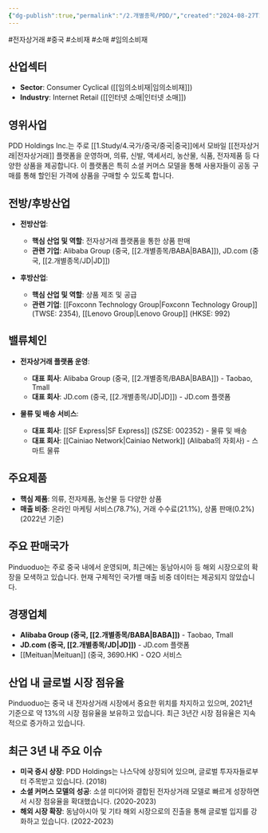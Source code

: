 ```yaml
---
{"dg-publish":true,"permalink":"/2.개별종목/PDD/","created":"2024-08-27T12:13:57.526+09:00","updated":"2025-07-29T21:37:05.042+09:00"}
---
```


 #전자상거래 #중국 #소비재 #소매 #임의소비재

## 산업섹터

- **Sector**: Consumer Cyclical ([[임의소비재\|임의소비재]])
- **Industry**: Internet Retail ([[인터넷 소매\|인터넷 소매]])

## 영위사업

PDD Holdings Inc.는 주로 [[1.Study/4.국가/중국/중국\|중국]]에서 모바일 [[전자상거래\|전자상거래]] 플랫폼을 운영하며, 의류, 신발, 액세서리, 농산물, 식품, 전자제품 등 다양한 상품을 제공합니다. 이 플랫폼은 특히 소셜 커머스 모델을 통해 사용자들이 공동 구매를 통해 할인된 가격에 상품을 구매할 수 있도록 합니다.

## 전방/후방산업

- **전방산업**:
    
    - **핵심 산업 및 역할**: 전자상거래 플랫폼을 통한 상품 판매
    - **관련 기업**: Alibaba Group (중국, [[2.개별종목/BABA\|BABA]]), JD.com (중국, [[2.개별종목/JD\|JD]])
- **후방산업**:
    
    - **핵심 산업 및 역할**: 상품 제조 및 공급
    - **관련 기업**: [[Foxconn Technology Group\|Foxconn Technology Group]] (TWSE: 2354), [[Lenovo Group\|Lenovo Group]] (HKSE: 992)

## 밸류체인

- **전자상거래 플랫폼 운영**:
    
    - **대표 회사**: Alibaba Group (중국, [[2.개별종목/BABA\|BABA]]) - Taobao, Tmall
    - **대표 회사**: JD.com (중국, [[2.개별종목/JD\|JD]]) - JD.com 플랫폼
    
- **물류 및 배송 서비스**:
    
    - **대표 회사**: [[SF Express\|SF Express]] (SZSE: 002352) - 물류 및 배송
    - **대표 회사**: [[Cainiao Network\|Cainiao Network]] (Alibaba의 자회사) - 스마트 물류
    

## 주요제품

- **핵심 제품**: 의류, 전자제품, 농산물 등 다양한 상품
- **매출 비중**: 온라인 마케팅 서비스(78.7%), 거래 수수료(21.1%), 상품 판매(0.2%) (2022년 기준)

## 주요 판매국가

Pinduoduo는 주로 중국 내에서 운영되며, 최근에는 동남아시아 등 해외 시장으로의 확장을 모색하고 있습니다. 현재 구체적인 국가별 매출 비중 데이터는 제공되지 않았습니다.

## 경쟁업체

- **Alibaba Group (중국, [[2.개별종목/BABA\|BABA]])** - Taobao, Tmall
- **JD.com (중국, [[2.개별종목/JD\|JD]])** - JD.com 플랫폼
- [[Meituan\|Meituan]] (중국, 3690.HK) - O2O 서비스

## 산업 내 글로벌 시장 점유율

Pinduoduo는 중국 내 전자상거래 시장에서 중요한 위치를 차지하고 있으며, 2021년 기준으로 약 13%의 시장 점유율을 보유하고 있습니다. 최근 3년간 시장 점유율은 지속적으로 증가하고 있습니다.

## 최근 3년 내 주요 이슈

- **미국 증시 상장**: PDD Holdings는 나스닥에 상장되어 있으며, 글로벌 투자자들로부터 주목받고 있습니다. (2018)
- **소셜 커머스 모델의 성공**: 소셜 미디어와 결합된 전자상거래 모델로 빠르게 성장하면서 시장 점유율을 확대했습니다. (2020-2023)
- **해외 시장 확장**: 동남아시아 및 기타 해외 시장으로의 진출을 통해 글로벌 입지를 강화하고 있습니다. (2022-2023)